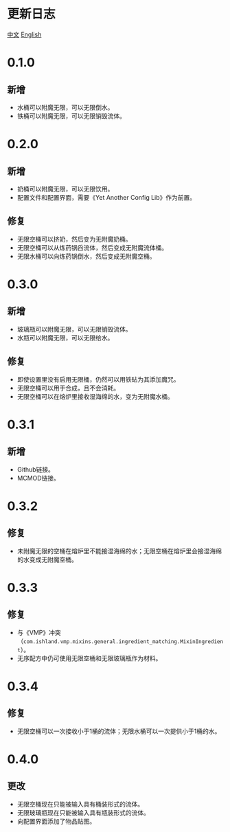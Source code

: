 # 更新日志
[中文](./CHANGELOG.md)
[English](./CHANGELOG-en.md)
# 0.1.0
## 新增
- 水桶可以附魔无限，可以无限倒水。
- 铁桶可以附魔无限，可以无限销毁流体。
# 0.2.0
## 新增
- 奶桶可以附魔无限，可以无限饮用。
- 配置文件和配置界面，需要《Yet Another Config Lib》作为前置。
## 修复
- 无限空桶可以挤奶，然后变为无附魔奶桶。
- 无限空桶可以从炼药锅舀流体，然后变成无附魔流体桶。
- 无限水桶可以向炼药锅倒水，然后变成无附魔空桶。
# 0.3.0
## 新增
- 玻璃瓶可以附魔无限，可以无限销毁流体。
- 水瓶可以附魔无限，可以无限给水。
## 修复
- 即使设置里没有启用无限桶，仍然可以用铁砧为其添加魔咒。
- 无限空桶可以用于合成，且不会消耗。
- 无限空桶可以在熔炉里接收湿海绵的水，变为无附魔水桶。
# 0.3.1
## 新增
- Github链接。
- MCMOD链接。
# 0.3.2
## 修复
- 未附魔无限的空桶在熔炉里不能接湿海绵的水；无限空桶在熔炉里会接湿海绵的水变成无附魔空桶。
# 0.3.3
## 修复
- 与《VMP》冲突（`com.ishland.vmp.mixins.general.ingredient_matching.MixinIngredient`）。
- 无序配方中仍可使用无限空桶和无限玻璃瓶作为材料。
# 0.3.4
## 修复
- 无限空桶可以一次接收小于1桶的流体；无限水桶可以一次提供小于1桶的水。
# 0.4.0
## 更改
- 无限空桶现在只能被输入具有桶装形式的流体。
- 无限玻璃瓶现在只能被输入具有瓶装形式的流体。
- 向配置界面添加了物品贴图。
